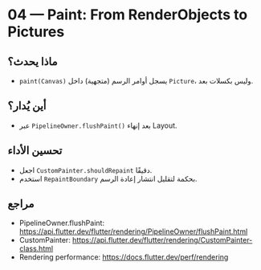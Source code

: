 # 04 — Paint: From RenderObjects to Pictures

## ماذا يحدث؟
- `paint(Canvas)` يسجل أوامر الرسم (متجهية) داخل `Picture`، وليس بكسلات بعد.

## أين يُدار؟
- عبر `PipelineOwner.flushPaint()` بعد إنهاء Layout.

## تحسين الأداء
- اجعل `CustomPainter.shouldRepaint` دقيقًا.
- استخدم `RepaintBoundary` بحكمة لتقليل انتشار إعادة الرسم.

## مراجع
- PipelineOwner.flushPaint: https://api.flutter.dev/flutter/rendering/PipelineOwner/flushPaint.html
- CustomPainter: https://api.flutter.dev/flutter/rendering/CustomPainter-class.html
- Rendering performance: https://docs.flutter.dev/perf/rendering
